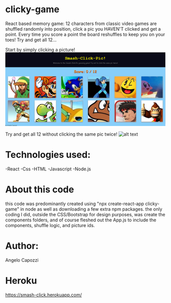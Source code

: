 # clicky-game
React based memory game: 12 characters from classic video games are shuffled randomly into position, click a pic you HAVEN'T clicked
and get a point. Every time you score a point the board reshuffles to keep you on your toes! Try and get all 12...

Start by simply clicking a picture!
![alt text](./public/images/game-pic1.png?raw=true)

Try and get all 12 without clicking the same pic twice!
![alt text](./public/images/game-pic2.jng?raw=true)

# Technologies used:
-React
-Css
-HTML
-Javascript
-Node.js


# About this code
this code was predominantly created using "npx create-react-app clicky-game" in node as well as downloading a few extra npm packages.
the only coding I did, outside the CSS/Bootstrap for design purposes, was create the components folders, and of course fleshed out the App.js to include the components, shuffle logic, and picture ids.

# Author:
Angelo Capozzi

# Heroku
https://smash-click.herokuapp.com/
